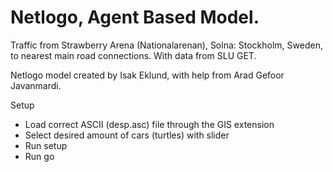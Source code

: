 # Netlogo, Agent Based Model. 

Traffic from Strawberry Arena (Nationalarenan), Solna: Stockholm, Sweden, to nearest main road connections. 
With data from SLU GET.

Netlogo model created by Isak Eklund, with help from Arad Gefoor Javanmardi.

Setup

- Load correct ASCII (desp.asc) file through the GIS extension
- Select desired amount of cars (turtles) with slider
- Run setup
- Run go

